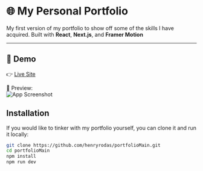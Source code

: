# 🌐 My Personal Portfolio

My first version of my portfolio to show off some of the skills I have acquired. 
Built with **React**, **Next.js**, and **Framer Motion**

---


## 🚀 Demo
👉 [Live Site](https://henryrodas.com)

📸 Preview:  
![App Screenshot](../portfolio/src/img/portfolioPic.png)


## Installation

If you would like to tinker with my portfolio yourself, you can clone it and run it locally:

```bash
git clone https://github.com/henryrodas/portfolioMain.git
cd portfolioMain
npm install
npm run dev
```

